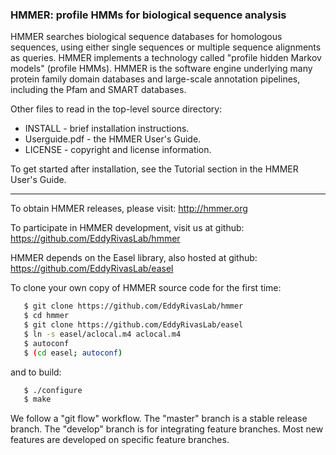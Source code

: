 ### **HMMER: profile HMMs for biological sequence analysis**

HMMER searches biological sequence databases for homologous sequences,
using either single sequences or multiple sequence alignments as
queries. HMMER implements a technology called "profile hidden Markov
models" (profile HMMs). HMMER is the software engine underlying many
protein family domain databases and large-scale annotation pipelines,
including the Pfam and SMART databases.

Other files to read in the top-level source directory:

  * INSTALL -  brief installation instructions.
  * Userguide.pdf - the HMMER User's Guide.
  * LICENSE - copyright and license information.

To get started after installation, see the Tutorial section in the
HMMER User's Guide.

________________________________________________________________

To obtain HMMER releases, please visit:  http://hmmer.org

To participate in HMMER development, visit us at github: https://github.com/EddyRivasLab/hmmer

HMMER depends on the Easel library, also hosted at github:  https://github.com/EddyRivasLab/easel

To clone your own copy of HMMER source code for the first time:

```bash
   $ git clone https://github.com/EddyRivasLab/hmmer
   $ cd hmmer
   $ git clone https://github.com/EddyRivasLab/easel
   $ ln -s easel/aclocal.m4 aclocal.m4
   $ autoconf
   $ (cd easel; autoconf)
```

and to build:

```bash
   $ ./configure
   $ make
```

We follow a "git flow" workflow. The "master" branch is a stable
release branch. The "develop" branch is for integrating feature
branches. Most new features are developed on specific feature
branches.



